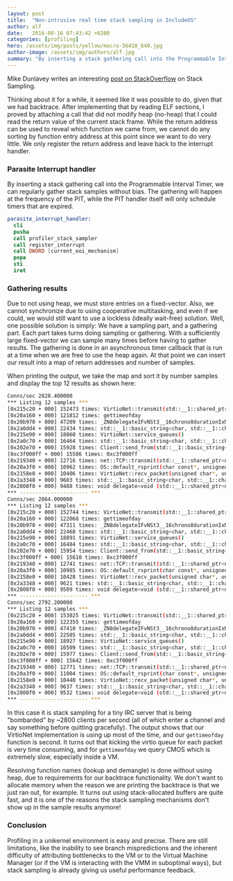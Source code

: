 ```yaml
---
layout: post
title:  "Non-intrusive real time stack sampling in IncludeOS"
author: alf
date:   2016-08-16 07:43:42 +0200
categories: [profiling]
hero: /assets/img/posts/yellow/macro-56410_640.jpg
author-image: /assets/img/authors/alf.jpg
summary: "By inserting a stack gathering call into the Programmable Interval Timer, we can regularly gather stack samples without bias. The gathering will happen at the frequency of the PIT, while the PIT handler itself will only schedule timers that are expired. This gives us an easy and non-intrusive way of profiling IncludeOS Applications."
---
```

Mike Dunlavey writes an interesting [post on StackOverflow](http://stackoverflow.com/questions/375913/what-can-i-use-to-profile-c-code-in-linux/378024#378024) on Stack Sampling.

Thinking about it for a while, it seemed like it was possible to do, given that we had backtrace. After implementing that by reading ELF sections, I proved by attaching a call that did not modify heap (no-heap) that I could read the return value of the current stack frame. While the return address can be used to reveal which function we came from, we cannot do any sorting by function entry address at this point since we want to do very little. We only register the return address and leave back to the interrupt handler.

### Parasite Interrupt handler

By inserting a stack gathering call into the Programmable Interval Timer, we can regularly gather stack samples without bias. The gathering will happen at the frequency of the PIT, while the PIT handler itself will only schedule timers that are expired.

```nasm
parasite_interrupt_handler:
  cli
  pusha
  call profiler_stack_sampler
  call register_interrupt
  call DWORD [current_eoi_mechanism]
  popa
  sti
  iret
```

### Gathering results

Due to not using heap, we must store entries on a fixed-vector. Also, we cannot synchronize due to using cooperative multitasking, and even if we could, we would still want to use a lockless (ideally wait-free) solution. Well, one possible solution is simply: We have a sampling part, and a gathering part. Each part takes turns doing sampling or gathering. With a sufficiently large fixed-vector we can sample many times before having to gather results. The gathering is done in an asynchronous timer callback that is run at a time when we are free to use the heap again. At that point we can insert our result into a map of return addresses and number of samples.

When printing the output, we take the map and sort it by number samples and display the top 12 results as shown here:

```sh
Conns/sec 2828.400000
*** Listing 12 samples ***
[0x215c20 + 000] 152473 times: VirtioNet::transmit(std::__1::shared_ptr<net::Packet>)
[0x20a160 + 000] 121812 times: gettimeofday
[0x20b970 + 000] 47209 times: _ZN8delegateIFvNSt3__16chrono8durationIxNS0_5ratioILx1ELx1000000EEEEEEE12functor_stubIZN2OS5startEjjE3$_0EENS0_9enable_ifIXntoocvNS7_14is_member_pairIT_EEilEcvNS7_20is_const_member_pairISD_EEilEEvE4typeEPvOS5_
[0x2a0dd4 + 000] 22434 times: std::__1::basic_string<char, std::__1::char_traits<char>, std::__1::allocator<char> >::__grow_by_and_replace(unsigned int, unsigned int, unsigned int, unsigned int, unsigned int, unsigned int, char const*)
[0x215e90 + 000] 18860 times: VirtioNet::service_queues()
[0x2a0c70 + 000] 16464 times: std::__1::basic_string<char, std::__1::char_traits<char>, std::__1::allocator<char> >::append(char const*, unsigned int)
[0x202e70 + 000] 15928 times: Client::send_from(std::__1::basic_string<char, std::__1::char_traits<char>, std::__1::allocator<char> > const&, unsigned short, std::__1::basic_string<char, std::__1::char_traits<char>, std::__1::allocator<char> > const&)
[0xc3f000ff + 000] 15586 times: 0xc3f000ff
[0x219340 + 000] 12716 times: net::TCP::transmit(std::__1::shared_ptr<net::tcp::Packet>)
[0x20a3f0 + 000] 10962 times: OS::default_rsprint(char const*, unsigned int)
[0x2158e0 + 000] 10406 times: VirtioNet::recv_packet(unsigned char*, unsigned short)
[0x2a3348 + 000] 9603 times: std::__1::basic_string<char, std::__1::char_traits<char>, std::__1::allocator<char> >::__init(char const*, unsigned int, unsigned int)
[0x2808f0 + 000] 9488 times: void delegate<void (std::__1::shared_ptr<net::Packet>)>::method_stub<net::Arp, &(net::Arp::transmit(std::__1::shared_ptr<net::Packet>))>(void*, std::__1::shared_ptr<net::Packet>&&)
*** ---------------------- ***
Conns/sec 2864.000000
*** Listing 12 samples ***
[0x215c20 + 000] 152744 times: VirtioNet::transmit(std::__1::shared_ptr<net::Packet>)
[0x20a160 + 000] 122068 times: gettimeofday
[0x20b970 + 000] 47311 times: _ZN8delegateIFvNSt3__16chrono8durationIxNS0_5ratioILx1ELx1000000EEEEEEE12functor_stubIZN2OS5startEjjE3$_0EENS0_9enable_ifIXntoocvNS7_14is_member_pairIT_EEilEcvNS7_20is_const_member_pairISD_EEilEEvE4typeEPvOS5_
[0x2a0dd4 + 000] 22468 times: std::__1::basic_string<char, std::__1::char_traits<char>, std::__1::allocator<char> >::__grow_by_and_replace(unsigned int, unsigned int, unsigned int, unsigned int, unsigned int, unsigned int, char const*)
[0x215e90 + 000] 18891 times: VirtioNet::service_queues()
[0x2a0c70 + 000] 16484 times: std::__1::basic_string<char, std::__1::char_traits<char>, std::__1::allocator<char> >::append(char const*, unsigned int)
[0x202e70 + 000] 15954 times: Client::send_from(std::__1::basic_string<char, std::__1::char_traits<char>, std::__1::allocator<char> > const&, unsigned short, std::__1::basic_string<char, std::__1::char_traits<char>, std::__1::allocator<char> > const&)
[0xc3f000ff + 000] 15610 times: 0xc3f000ff
[0x219340 + 000] 12741 times: net::TCP::transmit(std::__1::shared_ptr<net::tcp::Packet>)
[0x20a3f0 + 000] 10985 times: OS::default_rsprint(char const*, unsigned int)
[0x2158e0 + 000] 10428 times: VirtioNet::recv_packet(unsigned char*, unsigned short)
[0x2a3348 + 000] 9621 times: std::__1::basic_string<char, std::__1::char_traits<char>, std::__1::allocator<char> >::__init(char const*, unsigned int, unsigned int)
[0x2808f0 + 000] 9509 times: void delegate<void (std::__1::shared_ptr<net::Packet>)>::method_stub<net::Arp, &(net::Arp::transmit(std::__1::shared_ptr<net::Packet>))>(void*, std::__1::shared_ptr<net::Packet>&&)
*** ---------------------- ***
Conns/sec 2792.200000
*** Listing 12 samples ***
[0x215c20 + 000] 153025 times: VirtioNet::transmit(std::__1::shared_ptr<net::Packet>)
[0x20a160 + 000] 122355 times: gettimeofday
[0x20b970 + 000] 47410 times: _ZN8delegateIFvNSt3__16chrono8durationIxNS0_5ratioILx1ELx1000000EEEEEEE12functor_stubIZN2OS5startEjjE3$_0EENS0_9enable_ifIXntoocvNS7_14is_member_pairIT_EEilEcvNS7_20is_const_member_pairISD_EEilEEvE4typeEPvOS5_
[0x2a0dd4 + 000] 22505 times: std::__1::basic_string<char, std::__1::char_traits<char>, std::__1::allocator<char> >::__grow_by_and_replace(unsigned int, unsigned int, unsigned int, unsigned int, unsigned int, unsigned int, char const*)
[0x215e90 + 000] 18927 times: VirtioNet::service_queues()
[0x2a0c70 + 000] 16509 times: std::__1::basic_string<char, std::__1::char_traits<char>, std::__1::allocator<char> >::append(char const*, unsigned int)
[0x202e70 + 000] 15977 times: Client::send_from(std::__1::basic_string<char, std::__1::char_traits<char>, std::__1::allocator<char> > const&, unsigned short, std::__1::basic_string<char, std::__1::char_traits<char>, std::__1::allocator<char> > const&)
[0xc3f000ff + 000] 15642 times: 0xc3f000ff
[0x219340 + 000] 12771 times: net::TCP::transmit(std::__1::shared_ptr<net::tcp::Packet>)
[0x20a3f0 + 000] 11004 times: OS::default_rsprint(char const*, unsigned int)
[0x2158e0 + 000] 10440 times: VirtioNet::recv_packet(unsigned char*, unsigned short)
[0x2a3348 + 000] 9637 times: std::__1::basic_string<char, std::__1::char_traits<char>, std::__1::allocator<char> >::__init(char const*, unsigned int, unsigned int)
[0x2808f0 + 000] 9532 times: void delegate<void (std::__1::shared_ptr<net::Packet>)>::method_stub<net::Arp, &(net::Arp::transmit(std::__1::shared_ptr<net::Packet>))>(void*, std::__1::shared_ptr<net::Packet>&&)
*** ---------------------- ***
```
In this case it is stack sampling for a tiny IRC server that is being "bombarded" by ~2800 clients per second (all of which enter a channel and say something before quitting gracefully). The output shows that our VirtioNet implementation is using up most of the time, and our `gettimeofday` function is second. It turns out that kicking the virtio queue for each packet is very time consuming, and for `gettimeofday` we query CMOS which is extremely slow, especially inside a VM.

Resolving function names (lookup and demangle) is done without using heap, due to requirements for our backtrace functionality. We don't want to allocate memory when the reason we are printing the backtrace is that we just ran out, for example. It turns out using stack-allocated buffers are quite fast, and it is one of the reasons the stack sampling mechanisms don't show up in the sample results anymore!

### Conclusion

Profiling in a unikernel environment is easy and precise. There are still limitations, like the inability to see branch mispredictions and the inherent difficulty of attributing bottlenecks to the VM or to the Virtual Machine Manager (or if the VM is interacting with the VMM in suboptimal ways), but stack sampling is already giving us useful performance feedback.
